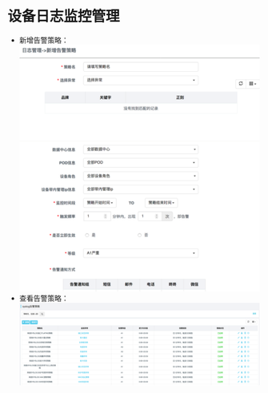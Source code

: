 ﻿# 设备日志监控管理
- 新增告警策略：
![界面](../../../../image/AIDC/Server-and-Network-Monitor-Service/Network-Monitoring-Port-CRC-Monitoring-9.png)
- 查看告警策略：
![界面](../../../../image/AIDC/Server-and-Network-Monitor-Service/Network-Monitoring-Port-CRC-Monitoring-10.png)